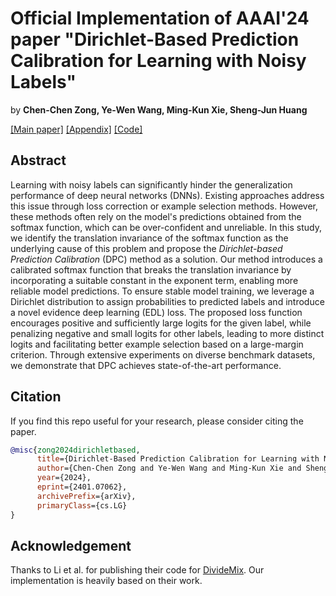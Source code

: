 # Official Implementation of AAAI'24 paper "Dirichlet-Based Prediction Calibration for Learning with Noisy Labels"

by **Chen-Chen Zong, Ye-Wen Wang, Ming-Kun Xie, Sheng-Jun Huang**

[[Main paper]](https://ojs.aaai.org/index.php/AAAI/article/view/29672) [[Appendix]](https://github.com/chenchenzong/DPC/blob/main/AAAI2024_DPC_appendix.pdf) [[Code]](https://github.com/chenchenzong/DPC/blob/main/AAAI2024_DPC_code/README.md)

## Abstract

Learning with noisy labels can significantly hinder the generalization performance of deep neural networks (DNNs). Existing approaches address this issue through loss correction or example selection methods. However, these methods often rely on the model's predictions obtained from the softmax function, which can be over-confident and unreliable. In this study, we identify the translation invariance of the softmax function as the underlying cause of this problem and propose the *Dirichlet-based Prediction Calibration* (DPC) method as a solution. Our method introduces a calibrated softmax function that breaks the translation invariance by incorporating a suitable constant in the exponent term, enabling more reliable model predictions. To ensure stable model training, we leverage a Dirichlet distribution to assign probabilities to predicted labels and introduce a novel evidence deep learning (EDL) loss. The proposed loss function encourages positive and sufficiently large logits for the given label, while penalizing negative and small logits for other labels, leading to more distinct logits and facilitating better example selection based on a large-margin criterion. Through extensive experiments on diverse benchmark datasets, we demonstrate that DPC achieves state-of-the-art performance.


## Citation

If you find this repo useful for your research, please consider citing the paper.

```bibtex
@misc{zong2024dirichletbased,
      title={Dirichlet-Based Prediction Calibration for Learning with Noisy Labels}, 
      author={Chen-Chen Zong and Ye-Wen Wang and Ming-Kun Xie and Sheng-Jun Huang},
      year={2024},
      eprint={2401.07062},
      archivePrefix={arXiv},
      primaryClass={cs.LG}
}
```
## Acknowledgement

Thanks to Li et al. for publishing their code for [DivideMix](https://github.com/LiJunnan1992/DivideMix). Our implementation is heavily based on their work.
